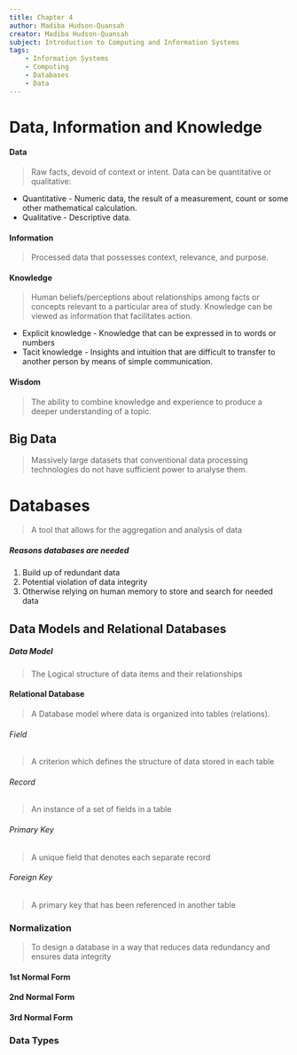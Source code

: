 ```yaml
---
title: Chapter 4
author: Madiba Hudson-Quansah
creator: Madiba Hudson-Quansah
subject: Introduction to Computing and Information Systems
tags:
    - Information Systems
    - Computing
    - Databases
    - Data
---
```


# Data, Information and Knowledge

#### Data

> Raw facts, devoid of context or intent.
> Data can be quantitative or qualitative:

-   Quantitative - Numeric data, the result of a measurement, count or some other mathematical calculation.
-   Qualitative - Descriptive data.

#### Information

> Processed data that possesses context, relevance, and purpose.

#### Knowledge

> Human beliefs/perceptions about relationships among facts or concepts relevant to a particular area of study.
> Knowledge can be viewed as information that facilitates action.

-   Explicit knowledge - Knowledge that can be expressed in to words or numbers
-   Tacit knowledge - Insights and intuition that are difficult to transfer to another person by means of simple communication.

#### Wisdom

> The ability to combine knowledge and experience to produce a deeper understanding of a topic.

## Big Data

> Massively large datasets that conventional data processing technologies do not have sufficient power to analyse them.

# Databases

> A tool that allows for the aggregation and analysis of data

##### Reasons databases are needed

1. Build up of redundant data
2. Potential violation of data integrity
3. Otherwise relying on human memory to store and search for needed data

## Data Models and Relational Databases

##### Data Model

> The Logical structure of data items and their relationships

#### Relational Database

> A Database model where data is organized into tables (relations).

###### Field

> A criterion which defines the structure of data stored in each table

###### Record

> An instance of a set of fields in a table

###### Primary Key

> A unique field that denotes each separate record

###### Foreign Key

> A primary key that has been referenced in another table

### Normalization

> To design a database in a way that reduces data redundancy and ensures data integrity

#### 1st Normal Form

#### 2nd Normal Form

#### 3rd Normal Form

### Data Types
